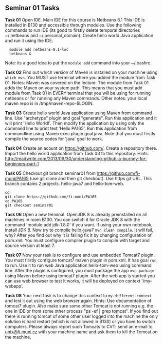## Seminar 01 Tasks 
**Task 01** Open IDE. Main IDE for this course is Netbeans 8.1 This IDE is installed in B130 and accessible through modules. Use the following commands to run IDE (its good to firstly delete temporal directories ~/.netbeans and ~/.personal_domain). Create hello world Java application and run it using the IDE.
```
  module add netbeans-8.1-loc
  netbeans &
```
Note: its a good idea to put the `module add` command into your ~/.bashrc

**Task 02** Find out which version of Maven is installed on your machine using `which mvn`. You MUST use terminal where you added the module from Task 01. Notes: Maven was covered on the lecture. The module from Task 01 adds the Maven on your system path. This means that you must add module from Task 01 in EVERY terminal that you will be using for running netbeans or for running any Maven commands. Other notes: your local maven repo is in /tmp/maven-repo-$LOGIN.

**Task 03** Create hello world Java application using Maven from command line. Use "archetype" plugin and goal "generate". Run this application and it will print 'Hello World!'. Then modify the application by using only the command line to print text 'Hello PA165'. Run this application from commandline using Maven exec plugin goal java. Note that you must firstly compile the source codes for 'java' goal to work.

**Task 04** Create an acount on https://github.com/. Create a repository there. Import the hello world application from Task 03 to this repository. Hints: http://readwrite.com/2013/09/30/understanding-github-a-journey-for-beginners-part-1

**Task 05** Checkout git branch seminar01 from https://github.com/fi-muni/PA165 (use git clone and then git checkout). Use https git URL. This branch contains 2 projects. hello-java7 and hello-tom-web. 
```
cd
git clone https://github.com/fi-muni/PA165
cd PA165
git checkout seminar01
```

**Task 06** Open a new terminal. OpenJDK 8 is already preinstalled on all machines in room B130. You can switch it for Oracle JDK 8 with the command 'module add jdk-1.8.0' if you want. If using your own notebook, install JDK 8. Now try to compile hello-java7 `mvn clean compile`. It will fail, why? After you find out why it is failing fix it by changing configuration of pom.xml. You must configure compiler plugin to compile with target and source version at least 7.

**Task 07** Now your task is to configure and use embedded Tomcat7 plugin. You must firstly configure tomcat7 maven plugin in pom.xml. It has goal `run`, to run. Use it to run web Java application hello-tom-web using command line. After the plugin is configured, you must package the app `mvn package` using Maven before using tomcat7 plugin. After the web app is started you can use web browser to test it works, it will be deployed on context '/my-webapp'. 

**Task 08** Your next task is to change this context to `my-different-context` and test it out using the web browser again. Hints: Use documentation of tomcat7 plugin. Also make sure some other Tomcat is not running e.g. the one in IDE or from some other process "ps -ef | grep tomcat". If you find out there is running tomcat of some other user logged into the machine the only solution is hard restart (which is not allowed in B130) or you have to switch computers. Please always report such Tomcats to CVT: send an e-mail to unix@fi.muni.cz with your machine name and ask them to kill the Tomcat on the machine.

